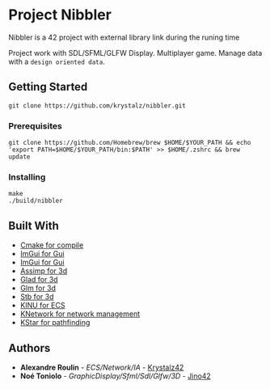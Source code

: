 # Project Nibbler

Nibbler is a 42 project with external library link during the runing time

Project work with SDL/SFML/GLFW Display. Multiplayer game. Manage data with a `design oriented data`.

## Getting Started

```
git clone https://github.com/krystalz/nibbler.git
```

### Prerequisites

```
git clone https://github.com/Homebrew/brew $HOME/$YOUR_PATH && echo 'export PATH=$HOME/$YOUR_PATH/bin:$PATH' >> $HOME/.zshrc && brew update
```
### Installing

```
make
./build/nibbler
```

## Built With

* [ Cmake for compile ](https://github.com/Orphis/boost-cmake)
* [ ImGui for Gui ](https://github.com/eliasdaler/imgui-sfml)
* [ ImGui for Gui ](https://github.com/ocornut/imgui)
* [ Assimp for 3d ](https://github.com/assimp/assimp.git)
* [ Glad for 3d ](https://github.com/Dav1dde/glad.git)
* [ Glm for 3d ](https://github.com/g-truc/glm.git)
* [ Stb for 3d ](https://github.com/nothings/stb.git)
* [ KINU for ECS ](https://github.com/Krystalz42/KINU.git)
* [ KNetwork for network management ](https://github.com/Krystalz42/KNetwork)
* [ KStar for pathfinding ](https://github.com/Krystalz42/KStar)


## Authors

* **Alexandre Roulin** - *ECS/Network/IA* - [Krystalz42](https://github.com/Krystalz42)
* **Noé Toniolo** - *GraphicDisplay/Sfml/Sdl/Glfw/3D* - [Jino42](https://github.com/Jino42)

